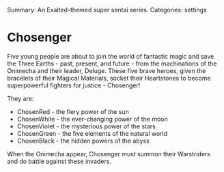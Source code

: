 Summary: An Exalted-themed super sentai series.
Categories: settings

# Chosenger

Five young people are about to join the world of fantastic magic and save the Three Earths - past, present, and future - from the machinations of the Onimecha and their leader, Deluge. These five brave heroes, given the bracelets of their Magical Materials, socket their Heartstones to become superpowerful fighters for justice - Chosenger!

They are:

* ChosenRed - the fiery power of the sun
* ChosenWhite - the ever-changing power of the moon
* ChosenViolet - the mysterious power of the stars
* ChosenGreen - the five elements of the natural world
* ChosenBlack - the hidden powers of the abyss

When the Onimecha appear, Chosenger must summon their Warstriders and do battle against these invaders.
